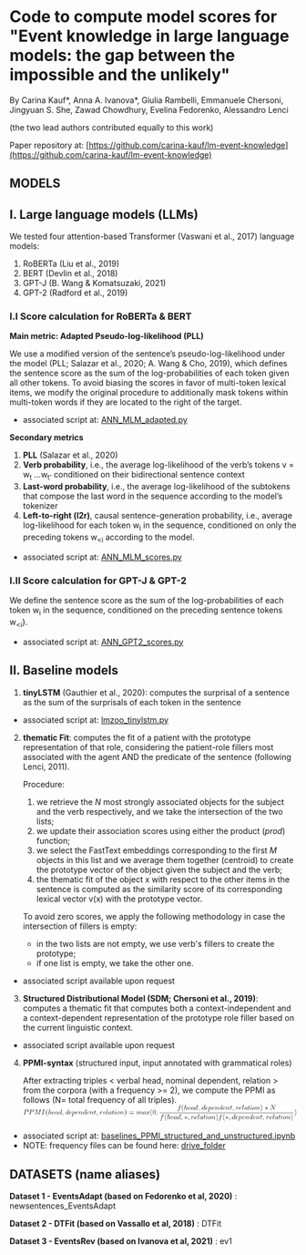 # Code to compute model scores for "Event knowledge in large language models: the gap between the impossible and the unlikely"

By Carina Kauf*, Anna A. Ivanova*, Giulia Rambelli, Emmanuele Chersoni, Jingyuan S. She, Zawad Chowdhury, Evelina Fedorenko, Alessandro Lenci

(the two lead authors contributed equally to this work)

Paper repository at: [https://github.com/carina-kauf/lm-event-knowledge](https://github.com/carina-kauf/lm-event-knowledge)

## MODELS

## I. Large language models (LLMs)
We tested four attention-based Transformer (Vaswani et al., 2017) language models:
1. RoBERTa (Liu et al., 2019)
2. BERT (Devlin et al., 2018)
3. GPT-J (B. Wang & Komatsuzaki, 2021)
4. GPT-2 (Radford et al., 2019)

### I.I Score calculation for RoBERTa & BERT

**Main metric: Adapted Pseudo-log-likelihood (PLL)**<p>
We use a modified version of the sentence’s pseudo-log-likelihood under the model (PLL; Salazar et al., 2020; A. Wang & Cho, 2019), which defines the sentence score as the sum of the log-probabilities of each token given all other tokens. To avoid biasing the scores in favor of multi-token lexical items, we modify the original procedure to additionally mask tokens within multi-token words if they are located to the right of the target.
* associated script at: [ANN_MLM_adapted.py](https://github.com/giuliarambelli/Event_Knowledge_Model_Comparison/blob/master/ANN_MLM_adapted.py)
   
**Secondary metrics**<p>
   1. **PLL** (Salazar et al., 2020)
   2. **Verb probability**, i.e., the average log-likelihood of the verb’s tokens v = w<sub>t</sub> ...w<sub>t'</sub>  conditioned on their bidirectional sentence context
   3. **Last-word probability**, i.e., the average log-likelihood of the subtokens that compose the last word in the sequence according to the model’s tokenizer
   4. **Left-to-right (l2r)**, causal sentence-generation probability,  i.e., average log-likelihood for each token w<sub>i</sub> in the sequence, conditioned on only the preceding tokens w<sub><i</sub> according to the model.
* associated script at: [ANN_MLM_scores.py](https://github.com/giuliarambelli/Event_Knowledge_Model_Comparison/blob/master/ANN_MLM_scores.py)

### I.II Score calculation for GPT-J & GPT-2

We define the sentence score as the sum of the log-probabilities of each token w<sub>i</sub> in the sequence, conditioned on the preceding sentence tokens w<sub><i</sub>}.
* associated script at: [ANN_GPT2_scores.py](https://github.com/giuliarambelli/Event_Knowledge_Model_Comparison/blob/master/ANN_GPT2_scores.py)

## II. Baseline models
1. **tinyLSTM** (Gauthier et al., 2020): computes the surprisal of a sentence as the sum of the surprisals of each token in the sentence
*  associated script at: [lmzoo_tinylstm.py](https://github.com/giuliarambelli/Event_Knowledge_Model_Comparison/blob/master/lmzoo_tinylstm.py)

2. **thematic Fit**: computes the fit of a patient with the prototype representation of that role, considering the patient-role fillers most associated with the agent AND the predicate of the sentence (following Lenci, 2011).
     
   Procedure:
   1. we retrieve the *N* most strongly associated objects for the subject and the verb respectively, and we take the intersection of the two lists;
   2. we update their association scores using either the product (*prod*) function;
   3. we select the FastText embeddings corresponding to the first *M* objects in this list and we average them together (centroid) to create the prototype vector of the object given the subject and the verb;
   4. the thematic fit of the object x with respect to the other items in the sentence is computed as the similarity score of its corresponding lexical vector v(x) with the prototype vector. 

   To avoid zero scores, we apply the following methodology in case the intersection of fillers is empty:
   + in the two lists are not empty, we use verb's fillers to create the prototype;
   + if one list is empty, we take the other one.
* associated script available upon request
   
3. **Structured Distributional Model (SDM; Chersoni et al., 2019)**: computes a thematic fit that computes both a context-independent and a context-dependent representation of the prototype role filler based on the current linguistic context.
* associated script available upon request

4. **PPMI-syntax** (structured input, input annotated with grammatical roles)    
   
   After extracting triples < verbal head, nominal dependent, relation > from the corpora (with a frequency >= 2), we compute the PPMI as follows 
   (N= total frequency of all triples).
   ![ppmi baseline 1](https://github.com/giuliarambelli/Event_Knowledge_Model_Comparison/blob/master/img/baseline1.gif)
      
* associated script at: [baselines_PPMI_structured_and_unstructured.ipynb](https://github.com/giuliarambelli/Event_Knowledge_Model_Comparison/blob/master/baselines_PPMI_structured_and_unstructured.ipynb) 
* NOTE: frequency files can be found here: [drive_folder](https://drive.google.com/drive/folders/1MK2Ff3LqXuTwIQe9ukXmhIQDWUcFIoO_?usp=sharing)

## DATASETS (name aliases)

**Dataset 1 - EventsAdapt (based on Fedorenko et al, 2020)** : newsentences_EventsAdapt

**Dataset 2 - DTFit (based on Vassallo et al, 2018)** : DTFit

**Dataset 3 - EventsRev (based on Ivanova et al, 2021)** : ev1
